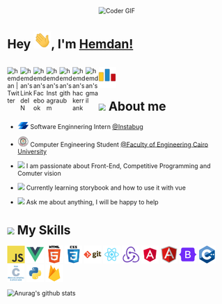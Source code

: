 <p align="center">

  <img src="https://media.giphy.com/media/SWoSkN6DxTszqIKEqv/giphy.gif" alt="Coder GIF" width="500" height="400">

  
</p>

# Hey <img src="https://github.com/AbdallahHemdan/AbdallahHemdan/blob/master/wave.gif" width="40px">, I'm [Hemdan!](https://github.com/AbdallahHemdan) 

<br/>
<a href="https://twitter.com/AbdallahHemda17">
  <img align="left" alt="hemdan | Twitter" width="30px" src="https://image.flaticon.com/icons/svg/2111/2111703.svg" />
</a>
<a href="https://www.linkedin.com/in/abdallah-a-hemdan-4a94a614a/">
  <img align="left" alt="hemdan's LinkdeIN" width="30px" src="https://image.flaticon.com/icons/svg/2111/2111465.svg" />
</a>
<a href="https://www.facebook.com/AbdallahHemdan99">
  <img align="left" alt="hemdan's Facebook" width="30px" src="https://image.flaticon.com/icons/svg/2111/2111342.svg" />
</a>
<a href="https://www.instagram.com/abdallah_a_hemdan/">
  <img align="left" alt="hemdan's Instagram" width="30px" src="https://image.flaticon.com/icons/svg/2111/2111421.svg" />
</a>
<a href="https://github.com/AbdallahHemdan">
  <img align="left" alt="hemdan's github" width="30px" src="https://image.flaticon.com/icons/svg/2111/2111432.svg" />
</a>
<a href="https://www.hackerrank.com/Hemdan?hr_r=1">
  <img align="left" alt="hemdan's hackerrank" width="30px" src="https://assets.brandfolder.com/y9ol94wb/v/331198/view@2x.png?v=1591971279" />
</a>
<a href="abdallah.ahmed.hemdan@gmail.com">
  <img align="left" alt="hemdan's gmail" width="30px" src="https://image.flaticon.com/icons/svg/732/732200.svg" />
</a>

<a href="https://codeforces.com/profile/AbdallahHemdan">
  <img align="left" alt="hemdan's codeforces" width="40px" src="https://github.com/AbdallahHemdan/AbdallahHemdan/blob/master/codeforces.png" />
</a>



<br />
<br />

# <img src="https://media.giphy.com/media/VgCDAzcKvsR6OM0uWg/giphy.gif" width="50"> About me

- <img src="https://github.com/AbdallahHemdan/AbdallahHemdan/blob/master/Instabug-Logomark_color.png" width="25"> Software Enginnering Intern <a href="https://instabug.com/"> @Instabug </a>

- <img src="https://github.com/AbdallahHemdan/AbdallahHemdan/blob/master/logo221.png" width="25"> Computer Engineering Student  <a href="http://eng.cu.edu.eg/ar/">@Faculty of Engineering Cairo University</a>

- <img src="https://image.flaticon.com/icons/svg/888/888954.svg" width="25"> I am passionate about Front-End, Competitive Programming and Comuter vision

- <img src="https://image.flaticon.com/icons/svg/3034/3034572.svg" width="25"> Currently learning storybook and how to use it with vue

- <img src="https://image.flaticon.com/icons/svg/3094/3094869.svg" width="25"> Ask me about anything, I will be happy to help




# <img src="https://media.giphy.com/media/WUlplcMpOCEmTGBtBW/giphy.gif" width="50"> My Skills

<code><img height="40" src="https://raw.githubusercontent.com/github/explore/80688e429a7d4ef2fca1e82350fe8e3517d3494d/topics/javascript/javascript.png"></code>
<code><img height="40" src="https://raw.githubusercontent.com/github/explore/80688e429a7d4ef2fca1e82350fe8e3517d3494d/topics/vue/vue.png"></code>
<code><img height="40" src="https://raw.githubusercontent.com/github/explore/80688e429a7d4ef2fca1e82350fe8e3517d3494d/topics/html/html.png"></code>
<code><img height="40" src="https://raw.githubusercontent.com/github/explore/80688e429a7d4ef2fca1e82350fe8e3517d3494d/topics/css/css.png"></code>
<code><img height="40" src="https://raw.githubusercontent.com/github/explore/80688e429a7d4ef2fca1e82350fe8e3517d3494d/topics/git/git.png"></code>
<code><img height="40" src="https://raw.githubusercontent.com/github/explore/80688e429a7d4ef2fca1e82350fe8e3517d3494d/topics/react/react.png"></code>
<code><img height="40" src="https://raw.githubusercontent.com/github/explore/80688e429a7d4ef2fca1e82350fe8e3517d3494d/topics/redux/redux.png"></code>
<code><img height="40" src="https://raw.githubusercontent.com/github/explore/80688e429a7d4ef2fca1e82350fe8e3517d3494d/topics/angular/angular.png"></code>
<img src="https://raw.githubusercontent.com/devicons/devicon/master/icons/angularjs/angularjs-original.svg" alt="angular-js" width="40" height="40" />
<img src="https://raw.githubusercontent.com/devicons/devicon/master/icons/bootstrap/bootstrap-plain.svg" alt="bootstrap" width="40" height="40" />
<code><img height="40" src="https://raw.githubusercontent.com/github/explore/80688e429a7d4ef2fca1e82350fe8e3517d3494d/topics/cpp/cpp.png"></code>
<code><img height="40" src="https://raw.githubusercontent.com/github/explore/80688e429a7d4ef2fca1e82350fe8e3517d3494d/topics/c/c.png"></code>
<code><img height="40" src="https://raw.githubusercontent.com/github/explore/80688e429a7d4ef2fca1e82350fe8e3517d3494d/topics/python/python.png"></code>
<code><img height="40" src="https://raw.githubusercontent.com/github/explore/80688e429a7d4ef2fca1e82350fe8e3517d3494d/topics/firebase/firebase.png"></code>

<p align="left">
  
![Anurag's github stats](https://github-readme-stats.vercel.app/api?username=AbdallahHemdan&show_icons=true&theme=radical)

</p>


